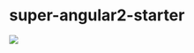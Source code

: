 # super-angular2-starter

![](https://codeclimate.com/github/Stephn-R/super-angular2-starter/badges/gpa.svg)
